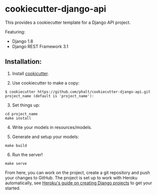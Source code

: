 # cookiecutter-django-api

This provides a cookiecutter template for a Django API project.

Featuring:

- Django 1.8
- Django REST Framework 3.1

## Installation:

1. Install [cookicutter](https://cookiecutter.rtfd.org).

2. Use cookiecutter to make a copy:

```
$ cookiecutter https://github.com/phalt/cookiecutter-django-api.git
project_name (default is 'project_name'):
```

3. Set things up:

```
cd project_name
make install
```

4. Write your models in resources/models.

5. Generate and setup your models:

```
make build
```

6. Run the server!

```
make serve
```

From here, you can work on the project, create a git repository and push your changes to GitHub. The project is set up to work with Heroku automatically, see [Heroku's guide on creating Django projects](https://devcenter.heroku.com/articles/getting-started-with-django) to get your started.
